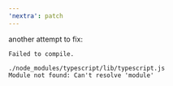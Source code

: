```yaml
---
'nextra': patch
---
```


another attempt to fix:

```
Failed to compile.

./node_modules/typescript/lib/typescript.js
Module not found: Can't resolve 'module'
```
